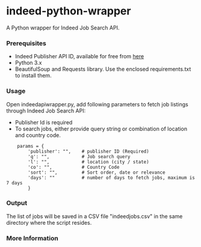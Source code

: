 # indeed-python-wrapper
A Python wrapper for Indeed Job Search API. 

### Prerequisites

- Indeed Publisher API ID, available for free from [here](https://ads.indeed.com/jobroll/xmlfeed?target=_blank)
- Python 3.x
- BeautifulSoup and Requests library. Use the enclosed requirements.txt to install them.


### Usage

Open indeedapiwrapper.py, add following parameters to fetch job listings through Indeed Job Search API:
- Publisher Id is required
- To search jobs, either provide query string or combination of location and country code.

```
    params = {
        'publisher': "",    # publisher ID (Required)
        'q': "",            # Job search query
        'l': "",            # location (city / state)
        'co': "",           # Country Code
        'sort': "",         # Sort order, date or relevance
        'days': ""          # number of days to fetch jobs, maximum is 7 days
        }   
```

### Output

The list of jobs will be saved in a CSV file "indeedjobs.csv" in the same directory where the script resides.

### More Information
